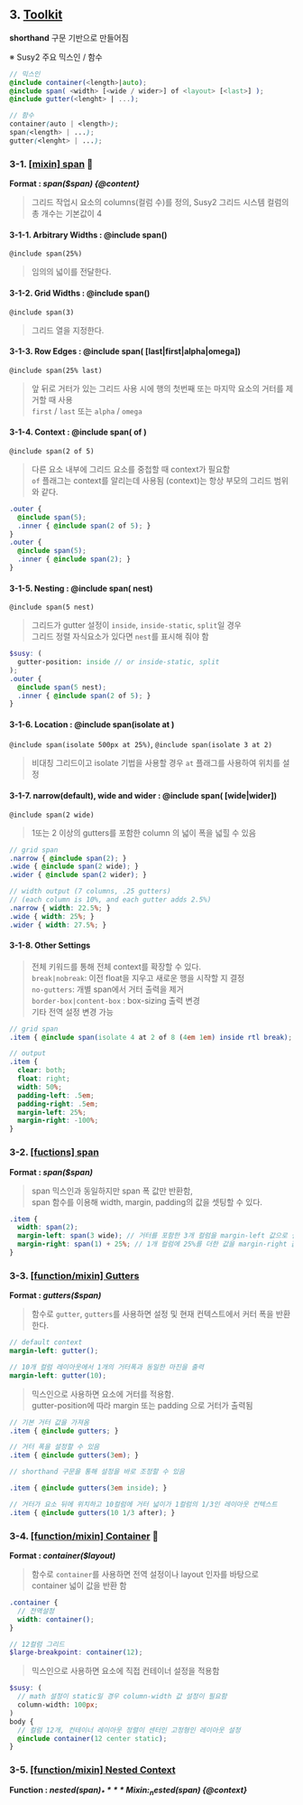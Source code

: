 ## 3. [Toolkit](http://susydocs.oddbird.net/en/latest/toolkit/)

**shorthand** 구문 기반으로 만들어짐

※ Susy2 주요 믹스인 / 함수

```scss
// 믹스인
@include container(<length>|auto);
@include span( <width> [<wide / wider>] of <layout> [<last>] );
@include gutter(<lenght> | ...);

// 함수
container(auto | <length>);
span(<length> | ...);
gutter(<lenght> | ...);
```

### 3-1. [[mixin] span](http://susydocs.oddbird.net/en/latest/toolkit/#span-mixin) :star2:

**Format : _span($span) {@content}_**

> 그리드 작업시 요소의 columns(컬럼 수)를 정의, Susy2 그리드 시스템 컬럼의 총 개수는 기본값이 4

#### 3-1-1. Arbitrary Widths : @include span(<width>)
`@include span(25%)`
> 임의의 넓이를 전달한다.

#### 3-1-2. Grid Widths : @include span(<width>)
`@include span(3)`
> 그리드 열을 지정한다.

#### 3-1-3. Row Edges : @include span(<width> [last|first|alpha|omega])
`@include span(25% last)`
> 앞 뒤로 거터가 있는 그리드 사용 시에 행의 첫번째 또는 마지막 요소의 거터를 제거할 때 사용  
	`first` / `last` 또는 `alpha` / `omega`

#### 3-1-4. Context : @include span(<width> of <layout>)
`@include span(2 of 5)`
> 다른 요소 내부에 그리드 요소를 중첩할 때 context가 필요함  
	`of` 플래그는 context를 알리는데 사용됨 (context)는 항상 부모의 그리드 범위와 같다. 

```scss
.outer {
  @include span(5);
  .inner { @include span(2 of 5); }
}
.outer {
  @include span(5);
  .inner { @include span(2); }
}
```

#### 3-1-5. Nesting : @include span(<width> nest)
`@include span(5 nest)`
> 그리드가 gutter 설정이 `inside`, `inside-static`, `split`일 경우  
	그리드 정렬 자식요소가 있다면 `nest`를 표시해 줘야 함

```scss
$susy: (
  gutter-position: inside // or inside-static, split
);
.outer {
  @include span(5 nest);
  .inner { @include span(2 of 5); }
}
```

#### 3-1-6. Location : @include span(isolate <width> at <location>)
`@include span(isolate 500px at 25%)`, `@include span(isolate 3 at 2)`
> 비대칭 그리드이고 isolate 기법을 사용할 경우 `at` 플래그를 사용하여 위치를 설정 

#### 3-1-7. narrow(default), wide and wider : @include span(<width> [wide|wider])
`@include span(2 wide)`
> 1또는 2 이상의 gutters를 포함한 column 의 넓이 폭을 넓힐 수 있음

```scss
// grid span
.narrow { @include span(2); }
.wide { @include span(2 wide); }
.wider { @include span(2 wider); }

// width output (7 columns, .25 gutters)
// (each column is 10%, and each gutter adds 2.5%)
.narrow { width: 22.5%; }
.wide { width: 25%; }
.wider { width: 27.5%; }
```
#### 3-1-8. Other Settings
> 전체 키워드를 통해 전체 context를 확장할 수 있다.  
> `break|nobreak`: 이전 float을 지우고 새로운 행을 시작할 지 결정  
> `no-gutters`: 개별 span에서 거터 출력을 제거  
> `border-box|content-box` : box-sizing 출력 변경  
> 기타 전역 설정 변경 가능

```scss
// grid span
.item { @include span(isolate 4 at 2 of 8 (4em 1em) inside rtl break); }

// output
.item {
  clear: both;
  float: right;
  width: 50%;
  padding-left: .5em;
  padding-right: .5em;
  margin-left: 25%;
  margin-right: -100%;
}
```

### 3-2. [[fuctions] span](http://susydocs.oddbird.net/en/latest/toolkit/#span-function)

**Format : _span($span)_**

> span 믹스인과 동일하지만 span 폭 값만 반환함,  
> span 함수를 이용해 width, margin, padding의 값을 셋팅할 수 있다.

```scss
.item {
  width: span(2);
  margin-left: span(3 wide); // 거터를 포함한 3개 컬럼을 margin-left 값으로 설정
  margin-right: span(1) + 25%; // 1개 컬럼에 25%를 더한 값을 margin-right 값으로 설정
}
```

### 3-3. [[function/mixin] Gutters](http://susydocs.oddbird.net/en/latest/toolkit/#gutters)

**Format : _gutters($span)_**

> 함수로 `gutter`, `gutters`를 사용하면 설정 및 현재 컨텍스트에서 커터 폭을 반환한다.

```scss
// default context
margin-left: gutter();

// 10개 컬럼 레이아웃에서 1개의 거터폭과 동일한 마진을 출력
margin-left: gutter(10);
```

> 믹스인으로 사용하면 요소에 거터를 적용함.  
> gutter-position에 따라 margin 또는 padding 으로 거터가 출력됨

```scss
// 기본 거터 값을 가져옴
.item { @include gutters; }

// 거터 폭을 설정할 수 있음
.item { @include gutters(3em); }

// shorthand 구문을 통해 설정을 바로 조정할 수 있음

.item { @include gutters(3em inside); }

// 거터가 요소 뒤에 위치하고 10컬럼에 거터 넓이가 1컬럼의 1/3인 레이아웃 컨텍스트
.item { @include gutters(10 1/3 after); }
```

### 3-4. [[function/mixin] Container](http://susydocs.oddbird.net/en/latest/toolkit/#container) :star2:

**Format : _container($layout)_**

> 함수로 `container`를 사용하면 전역 설정이나 layout 인자를 바탕으로 container 넓이 값을 반환 함

```scss
.container {
  // 전역설정
  width: container();
}

// 12컬럼 그리드
$large-breakpoint: container(12); 
```

> 믹스인으로 사용하면 요소에 직접 컨테이너 설정을 적용함

```scss
$susy: (
  // math 설정이 static일 경우 column-width 값 설정이 필요함
  column-width: 100px;
)
body {
  // 컬럼 12개, 컨테이너 레이아웃 정렬이 센터인 고정형인 레이아웃 설정
  @include container(12 center static);
}
```

### 3-5. [[function/mixin] Nested Context](http://susydocs.oddbird.net/en/latest/toolkit/#nested-context)

**Function : _nested($span)_**  
**Mixin : _nested($span) {@context}_**

